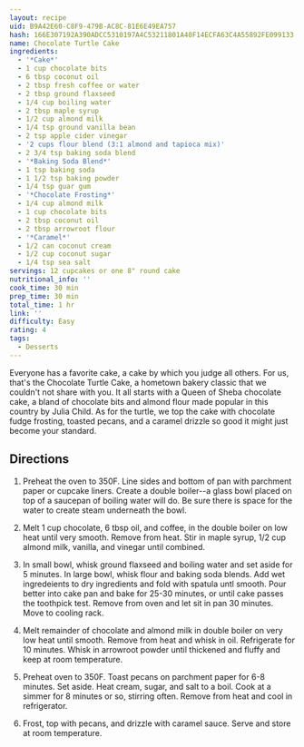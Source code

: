 ```yaml
---
layout: recipe
uid: B9A42E60-C8F9-479B-AC8C-81E6E49EA757
hash: 166E307192A390ADCC5310197A4C53211801A40F14ECFA63C4A55892FE099133
name: Chocolate Turtle Cake
ingredients:
  - '*Cake*'
  - 1 cup chocolate bits
  - 6 tbsp coconut oil
  - 2 tbsp fresh coffee or water
  - 2 tbsp ground flaxseed
  - 1/4 cup boiling water
  - 2 tbsp maple syrup
  - 1/2 cup almond milk
  - 1/4 tsp ground vanilla bean
  - 2 tsp apple cider vinegar
  - '2 cups flour blend (3:1 almond and tapioca mix)'
  - 2 3/4 tsp baking soda blend
  - '*Baking Soda Blend*'
  - 1 tsp baking soda
  - 1 1/2 tsp baking powder
  - 1/4 tsp guar gum
  - '*Chocolate Frosting*'
  - 1/4 cup almond milk
  - 1 cup chocolate bits
  - 2 tbsp coconut oil
  - 2 tbsp arrowroot flour
  - '*Caramel*'
  - 1/2 can coconut cream
  - 1/2 cup coconut sugar
  - 1/4 tsp sea salt
servings: 12 cupcakes or one 8" round cake
nutritional_info: ''
cook_time: 30 min
prep_time: 30 min
total_time: 1 hr
link: ''
difficulty: Easy
rating: 4
tags:
  - Desserts
---
```

Everyone has a favorite cake, a cake by which you judge all others. For us, that's the Chocolate Turtle Cake, a hometown bakery classic that we couldn't not share with you. It all starts with a Queen of Sheba chocolate cake, a bland of chocolate bits and almond flour made popular in this country by Julia Child. As for the turtle, we top the cake with chocolate fudge frosting, toasted pecans, and a caramel drizzle so good it might just become your standard.
            
## Directions

1. Preheat the oven to 350F. Line sides and bottom of pan with parchment paper or cupcake liners. Create a double boiler--a glass bowl placed on top of a saucepan of boiling water will do. Be sure there is space for the water to create steam underneath the bowl.


2. Melt 1 cup chocolate, 6 tbsp oil, and coffee, in the double boiler on low heat until very smooth. Remove from heat. Stir in maple syrup, 1/2 cup almond milk, vanilla, and vinegar until combined.

3. In small bowl, whisk ground flaxseed and boiling water and set aside for 5 minutes. In large bowl, whisk flour and baking soda blends. Add wet ingredeients to dry ingredients and fold with spatula untl smooth. Pour better into cake pan and bake for 25-30 minutes, or until cake passes the toothpick test. Remove from oven and let sit in pan 30 minutes. Move to cooling rack.

4. Melt remainder of chocolate and almond milk in double boiler on very low heat until smooth. Remove from heat and whisk in oil. Refrigerate for 10 minutes. Whisk in arrowroot powder until thickened and fluffy and keep at room temperature.

5. Preheat oven to 350F. Toast pecans on parchment paper for 6-8 minutes. Set aside. Heat cream, sugar, and salt to a boil. Cook at a simmer for 8 minutes or so, stirring often. Remove from heat and cool in refrigerator.

6. Frost, top with pecans, and drizzle with caramel sauce. Serve and store at room temperature.
